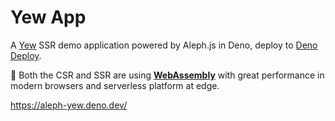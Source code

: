 # Yew App

A [Yew](https://yew.rs/) SSR demo application powered by Aleph.js in Deno, deploy to
[Deno Deploy](https://deno.com/deploy).

🚀 Both the CSR and SSR are using **[WebAssembly](https://webassembly.org/)** with great performance in modern browsers
and serverless platform at edge.

https://aleph-yew.deno.dev/
